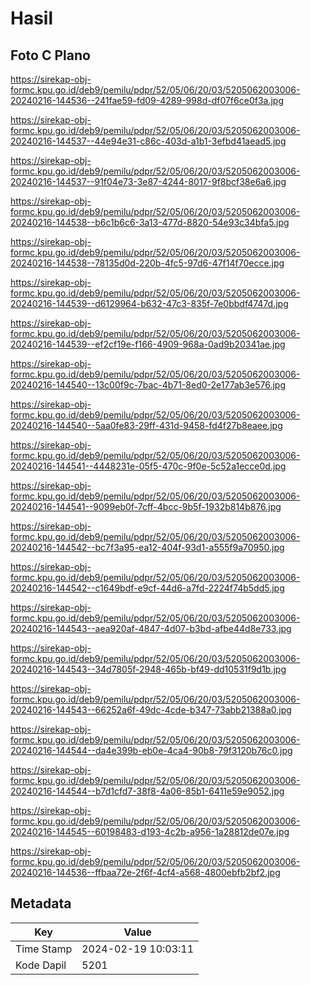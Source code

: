 # Hasil

## Foto C Plano

https://sirekap-obj-formc.kpu.go.id/deb9/pemilu/pdpr/52/05/06/20/03/5205062003006-20240216-144536--241fae59-fd09-4289-998d-df07f6ce0f3a.jpg

https://sirekap-obj-formc.kpu.go.id/deb9/pemilu/pdpr/52/05/06/20/03/5205062003006-20240216-144537--44e94e31-c86c-403d-a1b1-3efbd41aead5.jpg

https://sirekap-obj-formc.kpu.go.id/deb9/pemilu/pdpr/52/05/06/20/03/5205062003006-20240216-144537--91f04e73-3e87-4244-8017-9f8bcf38e6a6.jpg

https://sirekap-obj-formc.kpu.go.id/deb9/pemilu/pdpr/52/05/06/20/03/5205062003006-20240216-144538--b6c1b6c6-3a13-477d-8820-54e93c34bfa5.jpg

https://sirekap-obj-formc.kpu.go.id/deb9/pemilu/pdpr/52/05/06/20/03/5205062003006-20240216-144538--78135d0d-220b-4fc5-97d6-47f14f70ecce.jpg

https://sirekap-obj-formc.kpu.go.id/deb9/pemilu/pdpr/52/05/06/20/03/5205062003006-20240216-144539--d6129964-b632-47c3-835f-7e0bbdf4747d.jpg

https://sirekap-obj-formc.kpu.go.id/deb9/pemilu/pdpr/52/05/06/20/03/5205062003006-20240216-144539--ef2cf19e-f166-4909-968a-0ad9b20341ae.jpg

https://sirekap-obj-formc.kpu.go.id/deb9/pemilu/pdpr/52/05/06/20/03/5205062003006-20240216-144540--13c00f9c-7bac-4b71-8ed0-2e177ab3e576.jpg

https://sirekap-obj-formc.kpu.go.id/deb9/pemilu/pdpr/52/05/06/20/03/5205062003006-20240216-144540--5aa0fe83-29ff-431d-9458-fd4f27b8eaee.jpg

https://sirekap-obj-formc.kpu.go.id/deb9/pemilu/pdpr/52/05/06/20/03/5205062003006-20240216-144541--4448231e-05f5-470c-9f0e-5c52a1ecce0d.jpg

https://sirekap-obj-formc.kpu.go.id/deb9/pemilu/pdpr/52/05/06/20/03/5205062003006-20240216-144541--9099eb0f-7cff-4bcc-9b5f-1932b814b876.jpg

https://sirekap-obj-formc.kpu.go.id/deb9/pemilu/pdpr/52/05/06/20/03/5205062003006-20240216-144542--bc7f3a95-ea12-404f-93d1-a555f9a70950.jpg

https://sirekap-obj-formc.kpu.go.id/deb9/pemilu/pdpr/52/05/06/20/03/5205062003006-20240216-144542--c1649bdf-e9cf-44d6-a7fd-2224f74b5dd5.jpg

https://sirekap-obj-formc.kpu.go.id/deb9/pemilu/pdpr/52/05/06/20/03/5205062003006-20240216-144543--aea920af-4847-4d07-b3bd-afbe44d8e733.jpg

https://sirekap-obj-formc.kpu.go.id/deb9/pemilu/pdpr/52/05/06/20/03/5205062003006-20240216-144543--34d7805f-2948-465b-bf49-dd10531f9d1b.jpg

https://sirekap-obj-formc.kpu.go.id/deb9/pemilu/pdpr/52/05/06/20/03/5205062003006-20240216-144543--66252a6f-49dc-4cde-b347-73abb21388a0.jpg

https://sirekap-obj-formc.kpu.go.id/deb9/pemilu/pdpr/52/05/06/20/03/5205062003006-20240216-144544--da4e399b-eb0e-4ca4-90b8-79f3120b76c0.jpg

https://sirekap-obj-formc.kpu.go.id/deb9/pemilu/pdpr/52/05/06/20/03/5205062003006-20240216-144544--b7d1cfd7-38f8-4a06-85b1-6411e59e9052.jpg

https://sirekap-obj-formc.kpu.go.id/deb9/pemilu/pdpr/52/05/06/20/03/5205062003006-20240216-144545--60198483-d193-4c2b-a956-1a28812de07e.jpg

https://sirekap-obj-formc.kpu.go.id/deb9/pemilu/pdpr/52/05/06/20/03/5205062003006-20240216-144536--ffbaa72e-2f6f-4cf4-a568-4800ebfb2bf2.jpg


## Metadata

| Key        | Value               |
| ---------- | ------------------- |
| Time Stamp | 2024-02-19 10:03:11 |
| Kode Dapil | 5201                |



